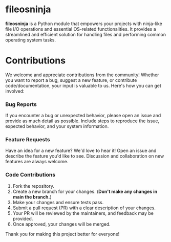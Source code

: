 # fileosninja

**fileosninja** is a Python module that empowers your projects with ninja-like file I/O operations and essential OS-related functionalities. It provides a streamlined and efficient solution for handling files and performing common operating system tasks.

# Contributions
We welcome and appreciate contributions from the community! Whether you want to report a bug, suggest a new feature, or contribute code/documentation, your input is valuable to us. Here's how you can get involved:

### Bug Reports
If you encounter a bug or unexpected behavior, please open an issue and provide as much detail as possible. Include steps to reproduce the issue, expected behavior, and your system information.

### Feature Requests
Have an idea for a new feature? We'd love to hear it! Open an issue and describe the feature you'd like to see. Discussion and collaboration on new features are always welcome.

### Code Contributions
1. Fork the repository.
2. Create a new branch for your changes. (**Don't make any changes in main the branch.**)
3. Make your changes and ensure tests pass.
4. Submit a pull request (PR) with a clear description of your changes.
5. Your PR will be reviewed by the maintainers, and feedback may be provided.
6. Once approved, your changes will be merged.


Thank you for making this project better for everyone!

